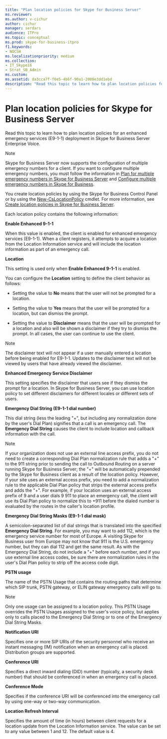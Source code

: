 ```yaml
---
title: "Plan location policies for Skype for Business Server"
ms.reviewer: 
ms.author: v-cichur
author: cichur
manager: serdars
audience: ITPro
ms.topic: conceptual
ms.prod: skype-for-business-itpro
f1.keywords:
- NOCSH
ms.localizationpriority: medium
ms.collection: 
- IT_Skype16
- Strat_SB_Admin
ms.custom:
ms.assetid: da3cca7f-f6e5-4b6f-90a1-2008e3dd1ebd
description: "Read this topic to learn how to plan location policies for an enhanced emergency services (E9-1-1) deployment in Skype for Business Server Enterprise Voice."
---
```


# Plan location policies for Skype for Business Server
 
Read this topic to learn how to plan location policies for an enhanced emergency services (E9-1-1) deployment in Skype for Business Server Enterprise Voice. 
  
> [!NOTE]
> Skype for Business Server now supports the configuration of multiple emergency numbers for a client. If you want to configure multiple emergency numbers, you must follow the information in [Plan for multiple emergency numbers in Skype for Business Server](multiple-emergency-numbers.md) and [Configure multiple emergency numbers in Skype for Business](../../deploy/deploy-enterprise-voice/configure-multiple-emergency-numbers.md). 
  
You create location policies by using the Skype for Business Control Panel or by using the [New-CsLocationPolicy](/powershell/module/skype/new-cslocationpolicy?view=skype-ps) cmdlet. For more information, see [Create location policies in Skype for Business Server](../../deploy/deploy-enterprise-voice/create-location-policies.md).
  
Each location policy contains the following information:
  
 **Enable Enhanced 9-1-1**
  
When this value is enabled, the client is enabled for enhanced emergency services (E9-1-1). When a client registers, it attempts to acquire a location from the Location Information service and will include the location information as part of an emergency call.
  
 **Location**
  
This setting is used only when **Enable Enhanced 9-1-1** is enabled.
  
You can configure the **Location** setting to define the client behavior as follows:
  
- Setting the value to **No** means that the user will not be prompted for a location.
    
- Setting the value to **Yes** means that the user will be prompted for a location, but can dismiss the prompt.
    
- Setting the value to **Disclaimer** means that the user will be prompted for a location and also will be shown a disclaimer if they try to dismiss the prompt. In all cases, the user can continue to use the client.
    
> [!NOTE]
> The disclaimer text will not appear if a user manually entered a location before being enabled for E9-1-1. Updates to the disclaimer text will not be viewed by users that have already viewed the disclaimer. 
  
 **Enhanced Emergency Service Disclaimer**
  
This setting specifies the disclaimer that users see if they dismiss the prompt for a location. In Skype for Business Server, you can use location policy to set different disclaimers for different locales or different sets of users.
  
 **Emergency Dial String (E9-1-1 dial number)**
  
This dial string (less the leading "+", but including any normalization done by the user's Dial Plan) signifies that a call is an emergency call. The **Emergency Dial String** causes the client to include location and callback information with the call.
  
> [!NOTE]
> If your organization does not use an external line access prefix, you do not need to create a corresponding Dial Plan normalization rule that adds a "+" to the 911 string prior to sending the call to Outbound Routing on a server running Skype for Business Server; the "+" will be automatically prepended by the Skype for Business client as a result of the location policy. However, if your site uses an external access prefix, you need to add a normalization rule to the applicable Dial Plan policy that strips the external access prefix and adds the "+". For example, if your location uses an external access prefix of 9 and a user dials 9 911 to place an emergency call, the client will use its Dial Plan policy to normalize this to +911 before the dialed number is evaluated by the routes in the caller's location profile. 
  
 **Emergency Dial String Masks (E9-1-1 dial mask)**
  
A semicolon-separated list of dial strings that is translated into the specified **Emergency Dial String**. For example, you may want to add 112, which is the emergency service number for most of Europe. A visiting Skype for Business user from Europe may not know that 911 is the U.S. emergency number, but they can dial 112 and get the same result. As with the Emergency Dial String, do not include a "+" before each number, and if you use external line access codes, be sure there are normalization rules in the user's Dial Plan policy to strip off the access code digit.
  
 **PSTN usage**
  
The name of the PSTN Usage that contains the routing paths that determine which SIP trunk, PSTN gateway, or ELIN gateway emergency calls will go to.
  
> [!NOTE]
> Only one usage can be assigned to a location policy. This PSTN Usage overrides the PSTN Usages assigned to the user's voice policy, but applies only to calls placed to the Emergency Dial String or to one of the Emergency Dial String Masks. 
  
 **Notification URI**
  
Specifies one or more SIP URIs of the security personnel who receive an instant messaging (IM) notification when an emergency call is placed. Distribution groups are supported.
  
 **Conference URI**
  
Specifies a direct inward dialing (DID) number (typically, a security desk number) that should be conferenced in when an emergency call is placed. 
  
 **Conference Mode**
  
Specifies if the conference URI will be conferenced into the emergency call by using one-way or two-way communication. 
  
 **Location Refresh Interval**
  
Specifies the amount of time (in hours) between client requests for a location update from the Location Information service. The value can be set to any value between 1 and 12. The default value is 4.
